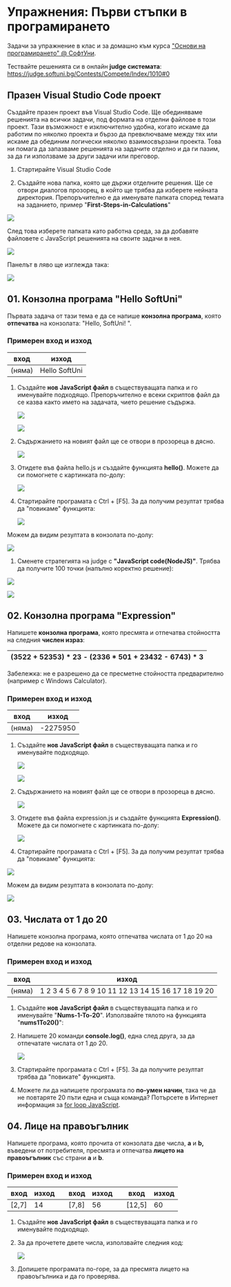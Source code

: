 Упражнения: Първи стъпки в програмирането
=========================================

Задачи за упражнение в клас и за домашно към курса ["Основи на програмирането"
\@ СофтУни](https://softuni.bg/courses/programming-basics).

Тествайте решенията си в онлайн **judge системата**:
<https://judge.softuni.bg/Contests/Compete/Index/1010#0>

Празен Visual Studio Code проект
--------------------------------

Създайте празен проект във Visual Studio Code. Ще обединяваме решенията на
всички задачи, под формата на отделни файлове в този проект. Тази възможност е
изключително удобна, когато искаме да работим по няколко проекта и бързо да
превключваме между тях или искаме да обединим логически няколко взаимосвързани
проекта. Това ни помага да запазваме решенията на задачите отделно и да ги
пазим, за да ги използваме за други задачи или преговор.

1.  Стартирайте Visual Studio Code

2.  Създайте нова папка, която ще държи отделните решения. Ще се отвори диалогов
    прозорец, в който ще трябва да изберете нейната директория. Препоръчително е
    да именувате папката според темата на заданието, пример
    "**First-Steps-in-Calculations**"

![](media/211b51c07f0e7c4a303fc686c99b6da2.png)

След това изберете папката като работна среда, за да добавяте файловете с
JavaScript решенията на своите задачи в нея.

![](media/4d79ca1ebb71622a6d65e015549f16b1.png)

Панелът в ляво ще изглежда така:

![](media/5fa726df1ab9839a5758bb7d600370a6.png)

01\. Конзолна програма "Hello SoftUni"
---------------------------------

Първата задача от тази тема е да се напише **конзолна програма**, която
**отпечатва** на конзолата: "Hello, SoftUni! ".

### Примерен вход и изход

| **вход** | **изход**     |
|----------|---------------|
| (няма)   | Hello SoftUni |

1.  Създайте **нов JavaScript файл** в съществуващата папка и го именувайте
    подходящо. Препоръчително е всеки скриптов файл да се казва както името на
    задачата, чието решение съдържа.

    ![](media/6a5afe1c89714a626dcaa524a8bdc73f.png)

    ![](media/23f003c6a22fbf1a876da18c6085b3a9.png)

2.  Съдържанието на новият файл ще се отвори в прозореца в дясно.

    ![](media/3fbf5e509454354280ba12f30b87fb9d.png)

3.  Отидете във файла hello.js и създайте функцията **hello()**. Можете да си
    помогнете с картинката по-долу:

    ![](media/c9344f746a20ad26ae3a25e20526d5db.png)

4.  Стартирайте програмата с Ctrl + [F5]. За да получим резултат трябва да
    "повикаме" функцията:

    ![](media/c9d9d401506e5fd09d8cbd6fe9a3e064.png)

Можем да видим резултата в конзолата по-долу:

![](media/937f983906c190a40cb4a39cddda7c29.png)

1.  Сменете стратегията на judge с **"JavaScript code(NodeJS)"**. Трябва да
    получите 100 точки (напълно коректно решение):

![](media/133e377b2093803ca188950ad60d4a54.png)

![](media/50159e5d47f226801d69e1ff2216fffd.png)

02\. Конзолна програма "Expression"
------------------------------

Напишете **конзолна програма**, която пресмята и отпечатва стойността на следния
**числен израз**:

| (3522 + 52353) \* 23 - (2336 \* 501 + 23432 - 6743) \* 3 |
|----------------------------------------------------------|


Забележка: не е разрешено да се пресметне стойността предварително (например с
Windows Calculator).

### Примерен вход и изход

| **вход** | **изход** |
|----------|-----------|
| (няма)   | \-2275950 |

1.  Създайте **нов JavaScript файл** в съществуващата папка и го именувайте
    подходящо.

    ![](media/3fc6ebc49bb18efca8ee9aaaf4e425aa.png)

    ![](media/fdc6cdb999ac4062ca44e97115b0b44d.png)

2.  Съдържанието на новият файл ще се отвори в прозореца в дясно.

    ![](media/f6e4985d2bfabeefb945ebb38fc061ee.png)

3.  Отидете във файла expression.js и създайте функцията **Expression()**.
    Можете да си помогнете с картинката по-долу:

    ![](media/28a72cd268dc81cac2579b3374ccb86d.png)

4.  Стартирайте програмата с Ctrl + [F5]. За да получим резултат трябва да
    "повикаме" функцията:

![](media/989e45a380dae5d90f75c9a571105e4c.png)

Можем да видим резултата в конзолата по-долу:

![](media/2ccc55b67a57562b5d33395bf40342ae.png)

03\. Числата от 1 до 20
------------------

Напишете конзолна програма, която отпечатва числата от 1 до 20 на отделни редове
на конзолата.

### Примерен вход и изход

| **вход** | **изход**                                          |
|----------|----------------------------------------------------|
| (няма)   | 1 2 3 4 5 6 7 8 9 10 11 12 13 14 15 16 17 18 19 20 |

1.  Създайте **нов JavaScript файл** в съществуващата папка и го именувайте
    "**Nums-1-To-20**". Използвайте тялото на функцията "**nums1To20()**":

2.  Напишете 20 команди **console.log()**, една след друга, за да отпечатате
    числата от 1 до 20.

    ![](media/1befbbd5da094cf25173cd97bb6ff72d.png)

3.  Стартирайте програмата с Ctrl + [F5]. За да получите резултат трябва да
    "повикате" функцията.

4.  Можете ли да напишете програмата по **по-умен начин**, така че да не
    повтаряте 20 пъти една и съща команда? Потърсете в Интернет информация за
    [for loop
    JavaScript](https://www.google.bg/search?q=for+loop+javascript&oq=for+loop+jav&aqs=chrome.2.69i57j0l5.3355j0j7&sourceid=chrome&ie=UTF-8).

04\. Лице на правоъгълник
--------------------

Напишете програма, която прочита от конзолата две числа, **a** и **b,** въведени
от потребителя, пресмята и отпечатва **лицето на правоъгълник** със страни **a**
и **b**.

### Примерен вход и изход

| **вход** | **изход** |   | **вход** | **изход** |   | **вход** | **изход** |
|----------|-----------|---|----------|-----------|---|----------|-----------|
| [2,7]    | 14        |   | [7,8]    | 56        |   | [12,5]   | 60        |

1.  Създайте **нов JavaScript файл** в съществуващата папка и го именувайте
    подходящо.

2.  За да прочетете двете числа, използвайте следния код:

    ![](media/7a8c3df6017dae32f5acd327d5f6e577.png)

3.  Допишете програмата по-горе, за да пресмята лицето на правоъгълника и да го
    проверява.
